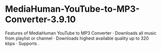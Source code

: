 # MediaHuman-YouTube-to-MP3-Converter-3.9.10
Features of MediaHuman YouTube to MP3 Converter · Downloads all music from playlist or channel · Downloads highest available quality up to 320 kbps · Supports .
